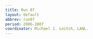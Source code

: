 ```yaml
---
title: Run 07
layout: default
abbrev: run07
period: 2006-2007
coordinator: Michael J. Leitch, LANL.
---
```

